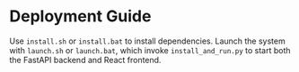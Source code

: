 # Deployment Guide

Use `install.sh` or `install.bat` to install dependencies. Launch the system with `launch.sh` or `launch.bat`, which invoke `install_and_run.py` to start both the FastAPI backend and React frontend.
